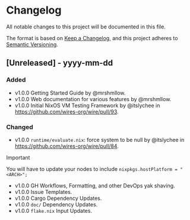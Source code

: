 # Changelog

All notable changes to this project will be documented in this file.

The format is based on [Keep a Changelog](https://keepachangelog.com/en/1.1.0/),
and this project adheres to [Semantic Versioning](https://semver.org/spec/v2.0.0.html).

## [Unreleased] - yyyy-mm-dd

### Added

- v1.0.0 Getting Started Guide by @mrshmllow.
- v1.0.0 Web documentation for various features by @mrshmllow.
- v1.0.0 Initial NixOS VM Testing Framework by @itslychee in https://github.com/wires-org/wire/pull/93.

### Changed

- v1.0.0 `runtime/evaluate.nix`: force system to be null by @itslychee in https://github.com/wires-org/wire/pull/84.

> [!IMPORTANT]  
> You will have to update your nodes to include `nixpkgs.hostPlatform = "<ARCH>";`

- v1.0.0 GH Workflows, Formatting, and other DevOps yak shaving.
- v1.0.0 Issue Templates.
- v1.0.0 Cargo Dependency Updates.
- v1.0.0 `doc/` Dependency Updates.
- v1.0.0 `flake.nix` Input Updates.
